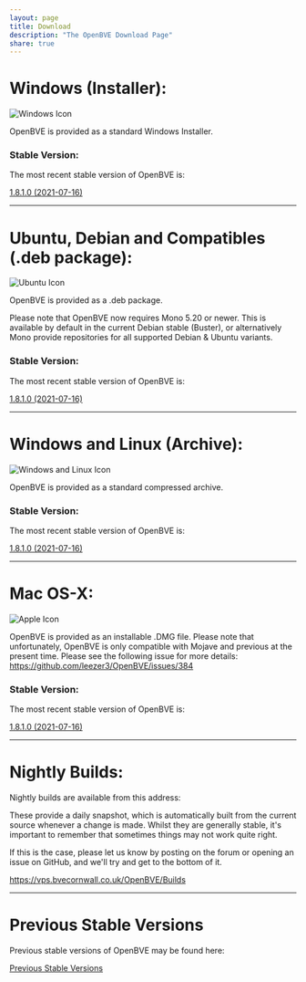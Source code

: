 ```yaml
---
layout: page
title: Download
description: "The OpenBVE Download Page"
share: true
---
```


# Windows (Installer):

<img src="/images/windows.png" alt="Windows Icon">

OpenBVE is provided as a standard Windows Installer.

### Stable Version:

The most recent stable version of OpenBVE is:

<a href="https://github.com/leezer3/OpenBVE/releases/download/1.8.1.0/OpenBVE-1.8.1.0-setup.exe" class="btn btn-info">1.8.1.0 (2021-07-16)</a>

---

# Ubuntu, Debian and Compatibles (.deb package):
<img src="/images/ubuntu.png" alt="Ubuntu Icon">

OpenBVE is provided as a .deb package.

Please note that OpenBVE now requires Mono 5.20 or newer. 
This is available by default in the current Debian stable (Buster), or alternatively Mono provide repositories for all supported Debian & Ubuntu variants.

### Stable Version:

The most recent stable version of OpenBVE is:

<a href="https://github.com/leezer3/OpenBVE/releases/download/1.8.1.0/OpenBVE-1.8.1.0.deb" class="btn btn-info">1.8.1.0 (2021-07-16)</a>

---

# Windows and Linux (Archive):
<img src="/images/windows-linux.png" alt="Windows and Linux Icon">

OpenBVE is provided as a standard compressed archive.

### Stable Version:

The most recent stable version of OpenBVE is:

<a href="https://github.com/leezer3/OpenBVE/releases/download/1.8.1.0/OpenBVE-1.8.1.0.zip" class="btn btn-info">1.8.1.0 (2021-07-16)</a>

---

# Mac OS-X:

<img src="/images/apple.png" alt="Apple Icon">

OpenBVE is provided as an installable .DMG file.
Please note that unfortunately, OpenBVE is only compatible with Mojave and previous at the present time. Please see the following issue for more details: <https://github.com/leezer3/OpenBVE/issues/384>

### Stable Version:

The most recent stable version of OpenBVE is:

<a href="https://github.com/leezer3/OpenBVE/releases/download/1.8.1.0/OpenBVE-1.8.1.0.dmg" class="btn btn-info">1.8.1.0 (2021-07-16)</a>


---

# Nightly Builds:

Nightly builds are available from this address:

These provide a daily snapshot, which is automatically built from the current source whenever a change is made.
Whilst they are generally stable, it's important to remember that sometimes things may not work quite right. 

If this is the case, please let us know by posting on the forum or opening an issue on GitHub, and we'll try and get to the bottom of it.

<https://vps.bvecornwall.co.uk/OpenBVE/Builds>

---

# Previous Stable Versions

Previous stable versions of OpenBVE may be found here:

<a href="https://vps.bvecornwall.co.uk/OpenBVE/Stable/" class="btn btn-info">Previous Stable Versions</a>

